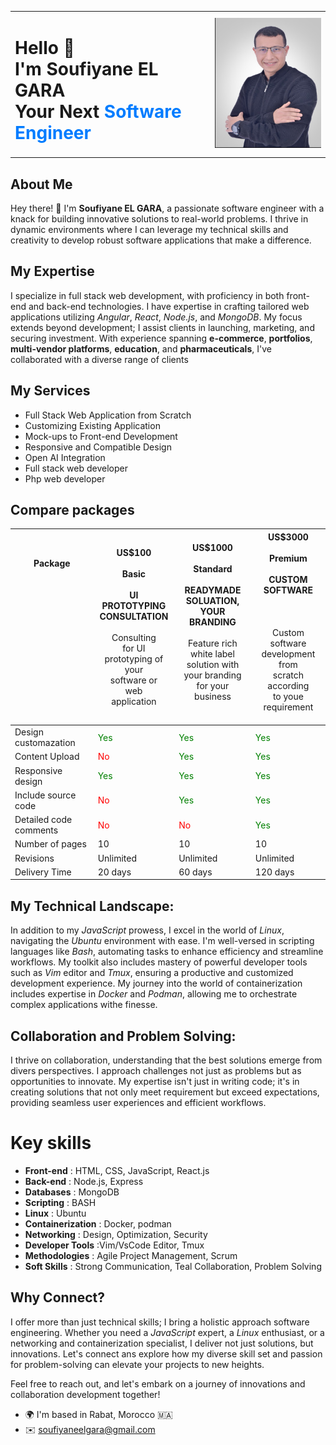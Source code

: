 |                                                          |                        |
| -------------------------------------------------------- | ---------------------- |
| <h1><span style="font-weight:bold;">Hello 👋  <br> I'm Soufiyane EL GARA <br> Your Next <span style="color:#007CFF;">Software Engineer</span> </span>  </h1> |![me](assets/me3.JPG)   |




## About Me

Hey there! 👋 I'm **Soufiyane EL GARA**, a passionate software engineer with a knack for building innovative solutions to real-world problems. I thrive in dynamic environments where I can leverage my technical skills and creativity to develop robust software applications that make a difference.



## My Expertise
I specialize in full stack web development, with proficiency in both front-end and back-end technologies.
I have expertise in crafting tailored web applications utilizing *Angular*, *React*, *Node.js*, and *MongoDB*. My focus extends beyond development; I assist clients in launching, marketing, and securing investment. With experience spanning **e-commerce**, **portfolios**, **multi-vendor platforms**, **education**, and **pharmaceuticals**, I've collaborated with a diverse range of clients

## My Services

* Full Stack Web Application from Scratch
* Customizing Existing Application
* Mock-ups to Front-end Development
* Responsive and Compatible Design
* Open AI Integration
* Full stack web developer
* Php web developer


## Compare packages

| Package <br><br><br><br><br><br> <br><br><br><br><br><br><br>              | US$100 <br><br> <span style="font-weight:bold">Basic</span> <br><br> UI <br> PROTOTYPING <br> CONSULTATION <br><br> <span style="font-weight:lighter;">Consulting <br>for UI <br>prototyping of your <br>software or <br>web <br>application     </span>| US$1000 <br> <br> <span style="font-weight:bold">Standard</span> <br> <br> READYMADE <br> SOLUATION, <br> YOUR BRANDING <br><br> <span style="font-weight:lighter"> Feature rich <br> white label <br>solution with<br> your branding for your<br> business</span> <br><br>  |US$3000 <br><br> <span style="font-weight:bold">Premium</span> <br><br> CUSTOM SOFTWARE <br><br><br><br> <span style="font-weight:lighter">Custom <br> software <br> development from <br> scratch according <br> to youe requirement </span> <br><br> | 
| ------------------- | -------------- | -------|----------- |
| Design customazation|<span style="color:green;">Yes</span>|<span style="color:green;">Yes</span> |<span style="color:green;">Yes</span> |
| Content Upload      |<span style="color:red;">No</span>| <span style="color:green;">Yes</span>   |<span style="color:green;">Yes</span> |            |
| Responsive design   |<span style="color:green;">Yes</span>|<span style="color:green;">Yes</span> |<span style="color:green;">Yes</span>|            |
| Include source code |<span style="color:red;">No</span>   |<span style="color:green;">Yes</span> |<span style="color:green;">Yes</span>|            |
| Detailed code comments|<span style="color:red;">No</span> |<span style="color:red;">No</span>    |<span style="color:green;">Yes</span> |            |
| Number of pages     | 10                                  |10                                    |10            |
| Revisions           |	Unlimited	                    |Unlimited                             |  Unlimited   |
| Delivery Time       | 20 days		                    |60 days                               |   120 days   |






## My Technical Landscape:


In addition to my *JavaScript* prowess, I excel in the world of *Linux*, navigating the *Ubuntu* environment with ease. I'm well-versed in scripting languages like *Bash*, automating tasks to enhance efficiency and streamline workflows. My toolkit also includes mastery of powerful developer tools such as *Vim* editor and *Tmux*, ensuring a productive and customized development experience.
My journey into the world of containerization includes expertise in *Docker* and *Podman*, allowing me to orchestrate complex applications withe finesse.


## Collaboration and Problem Solving:
I thrive on collaboration, understanding that the best solutions emerge from divers perspectives. I approach challenges not just as problems but as opportunities to innovate. My expertise isn't just in writing code; it's in creating solutions that not only meet requirement but exceed expectations, providing seamless user experiences and efficient workflows.


# Key skills
* **Front-end**        : HTML, CSS, JavaScript, React.js
* **Back-end**         : Node.js, Express
* **Databases**        : MongoDB
* **Scripting**        : BASH
* **Linux**            : Ubuntu
* **Containerization** : Docker, podman
* **Networking**       : Design, Optimization, Security
* **Developer Tools**  :Vim/VsCode Editor, Tmux
* **Methodologies**    : Agile Project Management, Scrum
* **Soft Skills**      : Strong Communication, Teal Collaboration, Problem Solving


## Why Connect?
I offer more than just technical skills; I bring a holistic approach software engineering. Whether you need a *JavaScript* expert, a *Linux* enthusiast, or a networking and containerization specialist, I deliver not just solutions, but innovations. Let's connect ans explore how my diverse skill set and passion for problem-solving can elevate your projects to new heights.

Feel free to reach out, and let's embark on a journey of innovations and collaboration development together!


* 🌍 I'm based in Rabat, Morocco 🇲🇦 
* ✉️  soufiyaneelgara@gmail.com 

  

